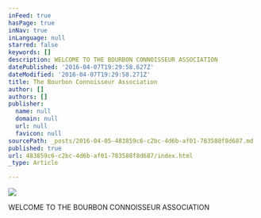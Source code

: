 ```yaml
---
inFeed: true
hasPage: true
inNav: true
inLanguage: null
starred: false
keywords: []
description: WELCOME TO THE BOURBON CONNOISSEUR ASSOCIATION
datePublished: '2016-04-07T19:29:58.627Z'
dateModified: '2016-04-07T19:29:58.271Z'
title: The Bourbon Connoisseur Association
author: []
authors: []
publisher:
  name: null
  domain: null
  url: null
  favicon: null
sourcePath: _posts/2016-04-05-483859c6-c2bc-4d6b-af01-783588f8d687.md
published: true
url: 483859c6-c2bc-4d6b-af01-783588f8d687/index.html
_type: Article

---
```

![](https://the-grid-user-content.s3-us-west-2.amazonaws.com/76935309-6cb6-4e5d-bf88-25478be49286.jpg)

WELCOME TO THE BOURBON CONNOISSEUR ASSOCIATION